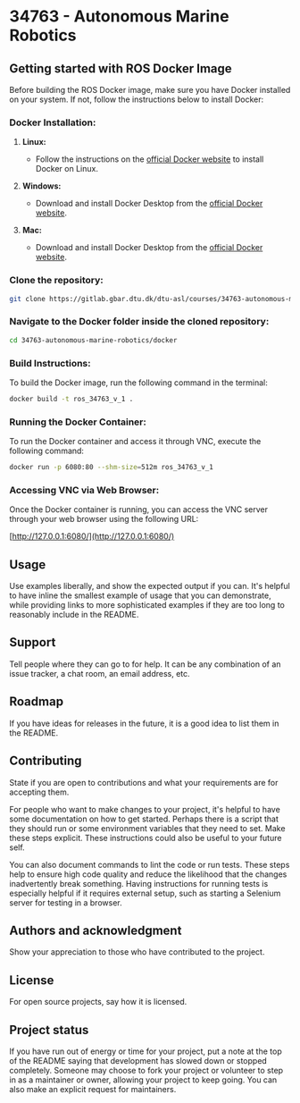 # 34763 - Autonomous Marine Robotics

## Getting started with ROS Docker Image

Before building the ROS Docker image, make sure you have Docker installed on your system. If not, follow the instructions below to install Docker:

### Docker Installation:

1. **Linux:**
   - Follow the instructions on the [official Docker website](https://docs.docker.com/engine/install/) to install Docker on Linux.

2. **Windows:**
   - Download and install Docker Desktop from the [official Docker website](https://docs.docker.com/desktop/install/windows-install/).

3. **Mac:**
   - Download and install Docker Desktop from the [official Docker website](https://docs.docker.com/desktop/install/mac-install/).


### Clone the repository:

```bash
git clone https://gitlab.gbar.dtu.dk/dtu-asl/courses/34763-autonomous-marine-robotics.git
```

### Navigate to the Docker folder inside the cloned repository:

```bash
cd 34763-autonomous-marine-robotics/docker
```

### Build Instructions:

To build the Docker image, run the following command in the terminal:

```bash
docker build -t ros_34763_v_1 .
```

### Running the Docker Container:

To run the Docker container and access it through VNC, execute the following command:

```bash
docker run -p 6080:80 --shm-size=512m ros_34763_v_1
```

### Accessing VNC via Web Browser:

Once the Docker container is running, you can access the VNC server through your web browser using the following URL:

[http://127.0.0.1:6080/](http://127.0.0.1:6080/)




## Usage
Use examples liberally, and show the expected output if you can. It's helpful to have inline the smallest example of usage that you can demonstrate, while providing links to more sophisticated examples if they are too long to reasonably include in the README.

## Support
Tell people where they can go to for help. It can be any combination of an issue tracker, a chat room, an email address, etc.

## Roadmap
If you have ideas for releases in the future, it is a good idea to list them in the README.

## Contributing
State if you are open to contributions and what your requirements are for accepting them.

For people who want to make changes to your project, it's helpful to have some documentation on how to get started. Perhaps there is a script that they should run or some environment variables that they need to set. Make these steps explicit. These instructions could also be useful to your future self.

You can also document commands to lint the code or run tests. These steps help to ensure high code quality and reduce the likelihood that the changes inadvertently break something. Having instructions for running tests is especially helpful if it requires external setup, such as starting a Selenium server for testing in a browser.

## Authors and acknowledgment
Show your appreciation to those who have contributed to the project.

## License
For open source projects, say how it is licensed.

## Project status
If you have run out of energy or time for your project, put a note at the top of the README saying that development has slowed down or stopped completely. Someone may choose to fork your project or volunteer to step in as a maintainer or owner, allowing your project to keep going. You can also make an explicit request for maintainers.
